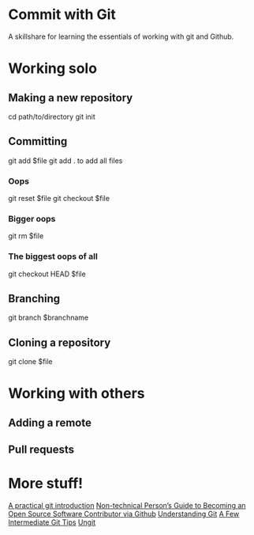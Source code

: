 # Commit with Git

A skillshare for learning the essentials of working with git and Github.

# Working solo

## Making a new repository

cd path/to/directory
git init

## Committing

git add $file
git add . to add all files

### Oops

git reset $file
git checkout $file

### Bigger oops

git rm $file

### The biggest oops of all

git checkout HEAD $file

## Branching

git branch $branchname

## Cloning a repository

git clone $file

# Working with others



## Adding a remote

## Pull requests

# More stuff!

[A practical git introduction](http://mrchlblng.me/2014/09/practical-git-introduction/)
[Non-technical Person’s Guide to Becoming an Open Source Software Contributor via Github](http://ablwr.github.io/blog/2014/11/03/non-technical-persons-guide-to-becoming-an-open-source-software-contributor-via-github/)
[Understanding Git](http://web.mit.edu/nelhage/Public/git-slides-2009.pdf)
[A Few Intermediate Git Tips](http://www.harihareswara.net/sumana/2014/10/31/0)
[Ungit](https://github.com/FredrikNoren/ungit)
